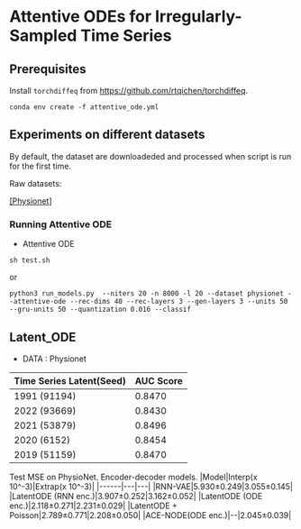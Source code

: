 # Attentive ODEs for Irregularly-Sampled Time Series


## Prerequisites

Install `torchdiffeq` from https://github.com/rtqichen/torchdiffeq.

```
conda env create -f attentive_ode.yml
```


## Experiments on different datasets

By default, the dataset are downloadeded and processed when script is run for the first time. 

Raw datasets: 

[[Physionet]](https://physionet.org/physiobank/database/challenge/2012/)



### Running Attentive ODE 

* Attentive ODE 

```
sh test.sh

```

or 

```
python3 run_models.py  --niters 20 -n 8000 -l 20 --dataset physionet --attentive-ode --rec-dims 40 --rec-layers 3 --gen-layers 3 --units 50 --gru-units 50 --quantization 0.016 --classif

```

## Latent_ODE
- DATA : Physionet

|Time Series Latent(Seed)|AUC Score|
|------|---|
|1991 (91194)|0.8470|
|2022 (93669)|0.8430|
|2021 (53879)|0.8496|
|2020 (6152)|0.8454|
|2019 (51159)|0.8470|

Test MSE on PhysioNet.
Encoder-decoder models. 
|Model|Interp(x 10^-3)|Extrap(x 10^-3)|
|------|---|---|
|RNN-VAE|5.930±0.249|3.055±0.145|
|LatentODE (RNN enc.)|3.907±0.252|3.162±0.052|
|LatentODE (ODE enc.)|2.118±0.271|2.231±0.029|
|LatentODE + Poisson|2.789±0.771|2.208±0.050|
|ACE-NODE(ODE enc.)|--|2.045±0.039|



